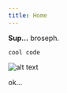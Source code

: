 ```yaml
---
title: Home
---
```

**Sup...** broseph.



`cool code`

![alt text](/uploads/gameworkersunite_redblackround_00000.png)

ok...
